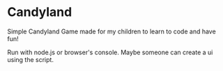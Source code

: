 # Candyland
Simple Candyland Game made for my children to learn to code and have fun!

Run with node.js or browser's console.   Maybe someone can create a ui using the script.
